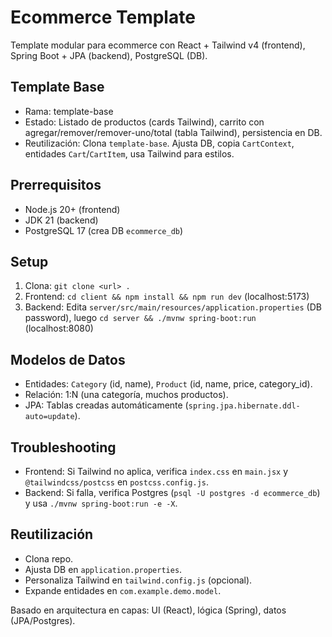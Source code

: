 # Ecommerce Template

Template modular para ecommerce con React + Tailwind v4 (frontend), Spring Boot + JPA (backend), PostgreSQL (DB).

## Template Base
- Rama: template-base
- Estado: Listado de productos (cards Tailwind), carrito con agregar/remover/remover-uno/total (tabla Tailwind), persistencia en DB.
- Reutilización: Clona `template-base`. Ajusta DB, copia `CartContext`, entidades `Cart`/`CartItem`, usa Tailwind para estilos.

## Prerrequisitos
- Node.js 20+ (frontend)
- JDK 21 (backend)
- PostgreSQL 17 (crea DB `ecommerce_db`)

## Setup
1. Clona: `git clone <url> .`
2. Frontend: `cd client && npm install && npm run dev` (localhost:5173)
3. Backend: Edita `server/src/main/resources/application.properties` (DB password), luego `cd server && ./mvnw spring-boot:run` (localhost:8080)

## Modelos de Datos
- Entidades: `Category` (id, name), `Product` (id, name, price, category_id).
- Relación: 1:N (una categoría, muchos productos).
- JPA: Tablas creadas automáticamente (`spring.jpa.hibernate.ddl-auto=update`).

## Troubleshooting
- Frontend: Si Tailwind no aplica, verifica `index.css` en `main.jsx` y `@tailwindcss/postcss` en `postcss.config.js`.
- Backend: Si falla, verifica Postgres (`psql -U postgres -d ecommerce_db`) y usa `./mvnw spring-boot:run -e -X`.

## Reutilización
- Clona repo.
- Ajusta DB en `application.properties`.
- Personaliza Tailwind en `tailwind.config.js` (opcional).
- Expande entidades en `com.example.demo.model`.

Basado en arquitectura en capas: UI (React), lógica (Spring), datos (JPA/Postgres).
